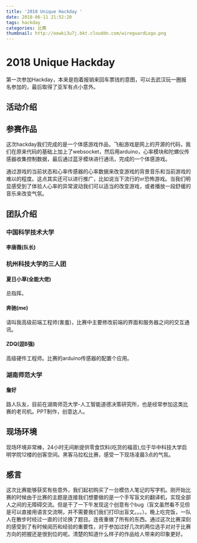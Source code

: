 ```yaml
---
title: '2018 Unique Hackday '
date: 2018-06-11 21:52:20
tags: hackday
categories: 比赛
thumbnail: http://oowki3u7j.bkt.clouddn.com/wireguardLogo.png
---
```


# 2018 Unique Hackday
第一次参加Hackday，本来是抱着报销来回车票钱的意图，可以去武汉玩一圈报名参加的，最后取得了亚军有点小意外。
## 活动介绍

## 参赛作品
这次hackday我们完成的是一个体感游戏作品，飞船游戏是网上的开源的代码，我们在原来代码的基础上加上了websocket，然后用arduino，心率模块和陀螺仪传感器收集控制数据，最后通过蓝牙模块进行通讯，完成的一个体感游戏。

通过游戏的当前状态和心率传感器的心率数据来改变游戏的背景音乐和当前游戏的难以的程度。这点其实还可以进行推广，比如说当下流行的vr恐怖游戏。当我们明显感受到了体验人心率的异常波动我们可以适当的改变游戏，或者播放一段舒缓的音乐来改变气氛。
## 团队介绍
### 中国科学技术大学
#### 李唐薇(队长)
### 杭州科技大学的三人团
#### 夏日小草(全能大佬)
总指挥。
#### 奔驰(me)
请叫我高级前端工程师(害羞)，比赛中主要修改前端的界面和服务器之间的交互通讯。
#### ZDQ(逗B强)
高级硬件工程师。比赛的arduino传感器的配置个应用。
### 湖南师范大学
#### 詹好
路人队友，目前在湖南师范大学-人工智能道德决策研究所，也是经常参加这类比赛的老司机。PPT制作，创意达人。

## 现场环境
现场环境非常棒，24小时无间断提供零食饮料(吃货的福音),位于华中科技大学启明学院12楼的创客空间。黑客马拉松比赛，感受一下现场凌晨3点的气氛。
## 感言
这次比赛能够获奖有些意外，我们起初购买了一台模仿人笔记的写字机。刚开始比赛的时候由于比赛的主题是连接我们想要做的是一个手写盲文的翻译机，实现全部人之间的无障碍交流。但是干了一下午发现这个创意有个bug（盲文虽然看不见但是可以直接用语言交流啊，并不需要我们我们打印出盲文。。。）。晚上吃完饭，一队人在散步时经过一直的讨论换了题目。连夜重做了所有的东西。通过这次比赛深刻的感受到了有时候阅历和经验的重要性，对于参加过好几次的两位选手对对于比赛方向的把握还是很到位的呢。清楚的知道什么样子的作品给人带来的印象更好。

